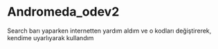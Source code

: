 # Andromeda_odev2
Search barı yaparken internetten yardım aldım ve o kodları değiştirerek, kendime uyarlıyarak kullandım
